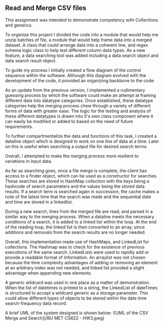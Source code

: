 ## Read and Merge CSV files
This assignment was intended to demonstrate competency with Collections and generics.

To organize this project I divided the code into a module that would help me unzip batches of file, a module that would help frame data into a merged dataset. A class that could arrange data into a coherent line, and regex schema logic class to help test different column data types. As a new feature, a data searching tool was added including a data search object and data search result object.

To guide my process I initially created a flow diagram of the control sequence within the software. Although this diagram evolved with the development of the code, it provided an organizing backbone to the code.

As an update from the previous version, I implemented a rudimentary guessing process by which the software could make an attempt at framing different data into datatype categories. Once established, these datatype categories help the merging process chew through a variety of different forms of data with greater ease. The logic for the testing and analysis of these different datatypes is drawn into it's own class component where it can easily be modified or added to based on the need of future requirements.

To further compartmentalize the data and functions of this task, I created a dataline object which is designed to work on one line of data at a time. Later on this is useful when searching a output file for desired search terms.

Overall, I attempted to make the merging process more resilient to variations in input data.

As far as searching goes, once a file merge is complete, the client has access to a finder object, which can be used as a constructor for searches. These searches are stored in HashMap collection with the keys being a hashcode of search parameters and the values being the stored data results. If a search term is searched again in succession, the cache makes a note of the latest time that the search was made and the sequential date and time are stored in a linkedlist.

During a new search, lines from the merged file are read, and parsed in a similar way to the merging process. When a dataline meets the necessary conditions of a search, it is added to a linked list within the loop. At the end of the reading loop, the linked list is then converted to an array, since additions and removals from the search results are no longer needed.

Overall, this implementation made use of HashMaps, and LinkedList for collections. The Hashmap was to check for the existence of previous executions of the same search. LinkedLists were used to rapidly add or provide a readable format of information. An arraylist was not chosen because the time complexity advantages of adding or removing an element at an arbitrary index was not needed, and linked list provided a slight advantage when appending new elements.

A generic wildcard was used in one place as a matter of demonstration. When the list of datetimes is printed to a string, the LinkedList of dateTimes is structured to accept a wildcard generic as a storage parameter. This could allow different types of objects to be stored within the date time search-frequency data record.

A brief UML of the system designed is shown below:
![UML of the CSV Merge and Search](/BU MET CS622 - HW3.jpeg)
